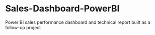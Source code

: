 # Sales-Dashboard-PowerBI
Power BI sales performance dashboard and technical report built as a follow-up project
